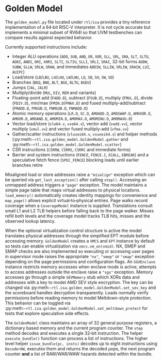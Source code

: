 # Golden Model

The `golden_model.py` file located under `rtl/isa` provides a tiny reference
implementation of a 64‑bit RISC‑V interpreter. It is not cycle accurate but
implements a minimal subset of RV64I so that UVM testbenches can compare
results against expected behavior.

Currently supported instructions include:

- Integer ALU operations (`ADD`, `SUB`, `AND`, `OR`, `XOR`,
  `SLL`, `SRL`, `SRA`, `SLT`, `SLTU`,
  `ADDI`, `ANDI`, `ORI`, `XORI`,
  `SLTI`, `SLTIU`,
  `SLLI`, `SRLI`, `SRAI`,
  32-bit forms `ADDW`, `SUBW`, `SLLW`, `SRLW`, `SRAW`,
  and immediates `ADDIW`, `SLLIW`, `SRLIW`, `SRAIW`,
  `LUI`, `AUIPC`)
- Load/store (`LB`/`LBU`, `LH`/`LHU`, `LW`/`LWU`, `LD`,
  `SB`, `SH`, `SW`, `SD`)
- Branches (`BEQ`, `BNE`, `BLT`, `BGE`, `BLTU`, `BGEU`)
- Jumps (`JAL`, `JALR`)
- Multiply/divide (`MUL`, `DIV`, `REM` and variants)
 - Floating-point add (`FADD.D`), subtract (`FSUB.D`), multiply (`FMUL.D`), divide (`FDIV.D`),
   min/max (`FMIN.D`/`FMAX.D`) and fused multiply-add/subtract
   (`FMADD.D`, `FMSUB.D`, `FNMSUB.D`, `FNMADD.D`)
- Atomic memory operations (`LR.D`, `SC.D`, `AMOADD.D`, `AMOSWAP.D`,
  `AMOXOR.D`, `AMOOR.D`, `AMOAND.D`, `AMOMIN.D`, `AMOMAX.D`,
  `AMOMINU.D`, `AMOMAXU.D`)
- Vector load/store (`vle64.v`, `vse64.v`), vector add (`vadd.vv`),
  vector multiply (`vmul.vv`) and vector fused multiply-add (`vfma.vv`)
- Gather/scatter instructions (`vluxei64.v`, `vsuxei64.v`) and helper
  methods (:py:meth:`~rtl.isa.golden_model.GoldenModel.gather`
  and :py:meth:`~rtl.isa.golden_model.GoldenModel.scatter`)
- CSR instructions (`CSRRW`, `CSRRS`, `CSRRC` and immediate forms)
- Barrier and system instructions (`FENCE`, `FENCE.I`, `ECALL`, `EBREAK`)
  and a speculative fetch fence (`SPEC_FENCE`) blocking loads until
  earlier branches retire

Misaligned load or store addresses raise a `"misalign"` exception which can be
queried via `get_last_exception()` after calling `step()`.
Accessing an unmapped address triggers a `"page"` exception.  The model
maintains a simple page table that maps virtual addresses to physical
locations.  `load_memory()` automatically creates identity mappings for
convenience and `map_page()` allows explicit virtual‐to‐physical entries.
Page walks record coverage when a `CoverageModel` instance is supplied.
Translations consult small L1 and L2 TLB helpers before falling back to the
page walker.  Misses refill both levels and the coverage model tracks TLB
hits, misses and the observed lookup latency.

When the optional virtualization control structure is active the model
translates physical addresses through the simplified EPT module before
accessing memory. `GoldenModel` creates a `VMCS` and `EPT` instance by
default so tests can enable virtualization via `vmcs.vm_on(vmid)`.
NX, SMEP and SMAP checks are also implemented so executing or accessing
user pages in supervisor mode raises the appropriate `"nx"`, `"smep"` or
`"smap"` exception depending on the page permissions and configuration
flags.
An `SGXEnclave` instance restricts memory accesses when enclave mode is
active; attempts to access addresses outside the enclave raise a
`"sgx"` exception.
Memory accesses go through a simple `SEVMemory` stub which XORs data and
addresses with a key to model AMD SEV style encryption.  The key can be
changed via :py:meth:`~rtl.isa.golden_model.GoldenModel.set_sev_key` and
the scoreboard handles decryption transparently.
Loads normally verify permissions before reading memory to model
Meltdown-style protection. This behavior can be toggled via
:py:meth:`~rtl.isa.golden_model.GoldenModel.set_meltdown_protect` for
tests that explore speculative side effects.

The `GoldenModel` class maintains an array of 32 general purpose registers,
a dictionary based memory and the current program counter. The `step` method
decodes and executes a single 32‑bit instruction. The helper
`execute_bundle()` function can process a list of instructions.  The higher
level helper `issue_bundle(pc, insts)` decodes up to eight instructions using
`Decoder8W`, executes them and returns the decoded µops, the next program
counter **and** a list of RAW/WAR/WAW hazards detected within the bundle.
